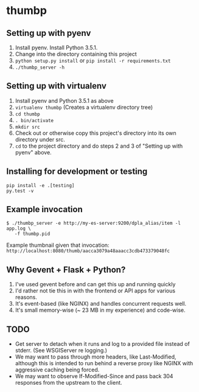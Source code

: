 # thumbp

## Setting up with pyenv

1. Install pyenv.  Install Python 3.5.1.
2. Change into the directory containing this project
2. `python setup.py install` or `pip install -r requirements.txt`
3. `./thumbp_server -h`

## Setting up with virtualenv

1. Install pyenv and Python 3.5.1 as above
2. `virtualenv thumbp`  (Creates a virtualenv directory tree)
3. `cd thumbp`
4. `. bin/activate`
5. `mkdir src`
6. Check out or otherwise copy this project's directory into its own directory
   under src.
7. `cd` to the project directory and do steps 2 and 3 of "Setting up with pyenv"
   above.

## Installing for development or testing

```
pip install -e .[testing]
py.test -v
```

## Example invocation

```
$ ./thumbp_server -e http://my-es-server:9200/dpla_alias/item -l app.log \
   -f thumbp.pid
```

Example thumbnail given that invocation:
`http://localhost:8080/thumb/aacca3079a48aaacc3cdb473379048fc`

## Why Gevent + Flask + Python?

1. I've used gevent before and can get this up and running quickly
2. I'd rather not tie this in with the frontend or API apps for various reasons.
3. It's event-based (like NGINX) and handles concurrent requests well.
4. It's small memory-wise (~ 23 MB in my experience) and code-wise.

## TODO

* Get server to detach when it runs and log to a provided file instead of
  stderr. (See WSGIServer re logging.)
* We may want to pass through more headers, like Last-Modified, although this
  is intended to run behind a reverse proxy like NGINX with aggressive caching
  being forced.
* We may want to observe If-Modified-Since and pass back 304 responses from
  the upstream to the client.


